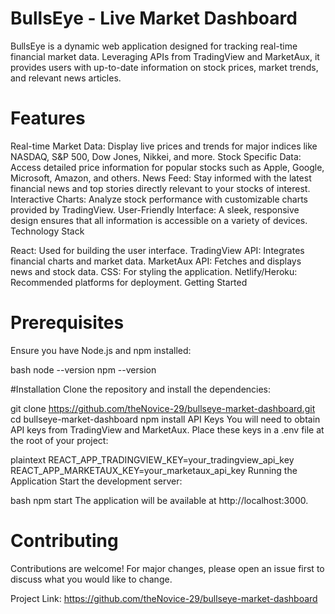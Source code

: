 # BullsEye - Live Market Dashboard

BullsEye is a dynamic web application designed for tracking real-time financial market data. Leveraging APIs from TradingView and MarketAux, it provides users with up-to-date information on stock prices, market trends, and relevant news articles.

# Features

Real-time Market Data: Display live prices and trends for major indices like NASDAQ, S&P 500, Dow Jones, Nikkei, and more.
Stock Specific Data: Access detailed price information for popular stocks such as Apple, Google, Microsoft, Amazon, and others.
News Feed: Stay informed with the latest financial news and top stories directly relevant to your stocks of interest.
Interactive Charts: Analyze stock performance with customizable charts provided by TradingView.
User-Friendly Interface: A sleek, responsive design ensures that all information is accessible on a variety of devices.
Technology Stack

React: Used for building the user interface.
TradingView API: Integrates financial charts and market data.
MarketAux API: Fetches and displays news and stock data.
CSS: For styling the application.
Netlify/Heroku: Recommended platforms for deployment.
Getting Started

# Prerequisites
 
Ensure you have Node.js and npm installed:

bash
node --version
npm --version

#Installation
Clone the repository and install the dependencies:


git clone https://github.com/theNovice-29/bullseye-market-dashboard.git
cd bullseye-market-dashboard
npm install
API Keys
You will need to obtain API keys from TradingView and MarketAux. Place these keys in a .env file at the root of your project:

plaintext
REACT_APP_TRADINGVIEW_KEY=your_tradingview_api_key
REACT_APP_MARKETAUX_KEY=your_marketaux_api_key
Running the Application
Start the development server:

bash
npm start
The application will be available at http://localhost:3000.


# Contributing

Contributions are welcome! For major changes, please open an issue first to discuss what you would like to change.


Project Link: https://github.com/theNovice-29/bullseye-market-dashboard
